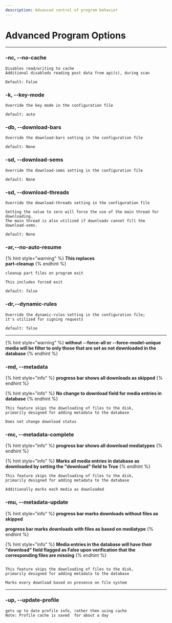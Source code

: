 ```yaml
---
description: Advanced control of program behavior
---
```


# Advanced Program Options

***

### -nc, --no-cache

```
Disables read/writing to cache
Additional disableds reading post data from api(s), during scan
```

```
Default: False
```

### -k, --key-mode

```
Override the key mode in the configuration file
```

```
default: auto
```

### -db, --download-bars&#x20;

```
Override the download-bars setting in the configuration file
```

```
default: None
```

### -sd, --download-sems

```
Override the download-sems setting in the configuration file
```

```
default: None
```

### -sd, --download-threads

```
Override the download-threads setting in the configuration file

Setting the value to zero will force the use of the main thread for downloading. 
The main thread is also utilized if downloads cannot fill the download-sems.
```

```
default: None
```

### -ar,--no-auto-resume

{% hint style="warning" %}
**This replaces** \
**part-cleanup**
{% endhint %}

```
cleanup part files on program exit

This includes forced exit
```

```
default: false
```

### -dr,--dynamic-rules

```
Override the dynamic-rules setting in the configuration file; 
it's utilized for signing requests
```

```
default: false
```



***

{% hint style="warning" %}
**without --force-all or --force-model-unique media will be filter to only those that are set as not downloaded in the database**
{% endhint %}

### -md, --metadata

{% hint style="info" %}
**progress bar  shows  all downloads as skipped**
{% endhint %}

{% hint style="info" %}
**No change to download field for media entries in database**
{% endhint %}

```
This feature skips the downloading of files to the disk, 
primarily designed for adding metadata to the database

Does not change download status
```

### -mc, --metadata-complete

{% hint style="info" %}
**progress bar shows all download mediatypes**
{% endhint %}

{% hint style="info" %}
**Marks all media entries in database as downloaded by setting the "download" field to True**
{% endhint %}

```
This feature skips the downloading of files to the disk, 
primarily designed for adding metadata to the database

Additionally marks each media as downloaded
```

### -mu, --metadata-update

{% hint style="info" %}
**progress bar marks downloads without files as skipped**

**progress bar marks downloads with files as based on mediatype**
{% endhint %}

{% hint style="info" %}
**Media entries in the database will have their "download" field flagged as False upon verification that the corresponding files are missing**
{% endhint %}

```

This feature skips the downloading of files to the disk, 
primarily designed for adding metadata to the database

Marks every download based on presence on file system
```



***

### **-up, --update-profile**

```
gets up to date profile info, rather then using cache
Note: Profile cache is saved  for about a day
```
